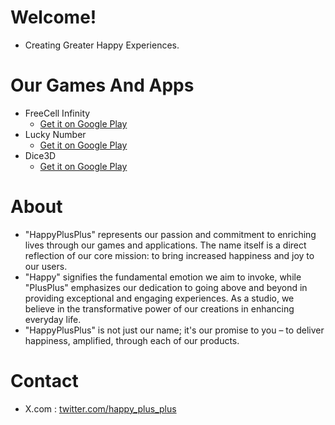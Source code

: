 # Welcome!
- Creating Greater Happy Experiences.  
# Our Games And Apps    
- FreeCell Infinity
  - [Get it on Google Play](https://play.google.com/store/apps/details?id=com.freecell.infinity.classic.card.game.free) 
- Lucky Number
  - [Get it on Google Play](https://play.google.com/store/apps/details?id=com.lucky.number.tool)
- Dice3D
  - [Get it on Google Play](https://play.google.com/store/apps/details?id=com.dice3d.real3ddice.dicehelper) 
# About   
- "HappyPlusPlus" represents our passion and commitment to enriching lives through our games and applications. The name itself is a direct reflection of our core mission: to bring increased happiness and joy to our users. 
- "Happy" signifies the fundamental emotion we aim to invoke, while "PlusPlus" emphasizes our dedication to going above and beyond in providing exceptional and engaging experiences. As a studio, we believe in the transformative power of our creations in enhancing everyday life. 
- "HappyPlusPlus" is not just our name; it's our promise to you – to deliver happiness, amplified, through each of our products.   
# Contact
- X.com : [twitter.com/happy_plus_plus](https://twitter.com/happy_plus_plus) 
